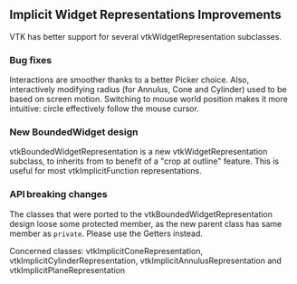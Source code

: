 ## Implicit Widget Representations Improvements

VTK has better support for several vtkWidgetRepresentation subclasses.

### Bug fixes
Interactions are smoother thanks to a better Picker choice.
Also, interactively modifying radius (for Annulus, Cone and Cylinder) used to
be based on screen motion. Switching to mouse world position makes it
more intuitive: circle effectively follow the mouse cursor.

### New BoundedWidget design
vtkBoundedWidgetRepresentation is a new vtkWidgetRepresentation subclass,
to inherits from to benefit of a "crop at outline" feature.
This is useful for most vtkImplicitFunction representations.

### API breaking changes
The classes that were ported to the vtkBoundedWidgetRepresentation design
loose some protected member, as the new parent class has same member as `private`.
Please use the Getters instead.

Concerned classes:  vtkImplicitConeRepresentation, vtkImplicitCylinderRepresentation,
vtkImplicitAnnulusRepresentation and vtkImplicitPlaneRepresentation
